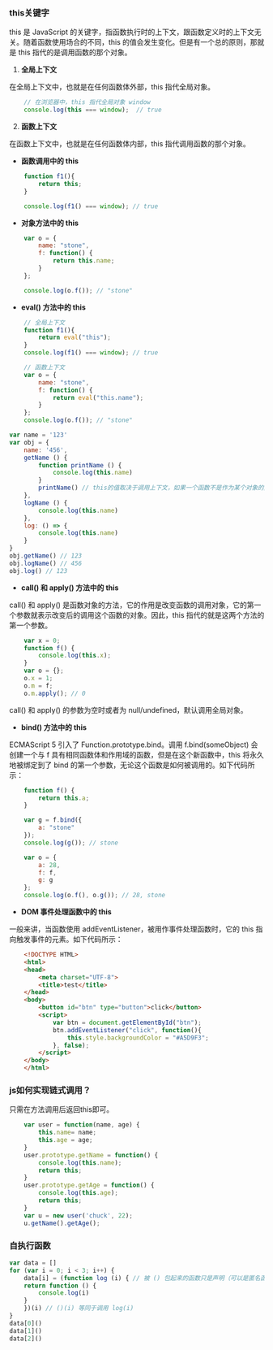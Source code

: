### this关键字

this 是 JavaScript 的关键字，指函数执行时的上下文，跟函数定义时的上下文无关。随着函数使用场合的不同，this 的值会发生变化。但是有一个总的原则，那就是 this 指代的是调用函数的那个对象。

1. **全局上下文**

在全局上下文中，也就是在任何函数体外部，this 指代全局对象。

```js
    // 在浏览器中，this 指代全局对象 window
    console.log(this === window);  // true
```

2. **函数上下文**

在函数上下文中，也就是在任何函数体内部，this 指代调用函数的那个对象。

- **函数调用中的 this**

```js
    function f1(){
        return this;
    }

    console.log(f1() === window); // true
```

- **对象方法中的 this**

```js
    var o = {
        name: "stone",
        f: function() {
            return this.name;
        }
    };

    console.log(o.f()); // "stone"
```

- **eval() 方法中的 this**

```js
    // 全局上下文
    function f1(){
        return eval("this");
    }
    console.log(f1() === window); // true

    // 函数上下文
    var o = {
        name: "stone",
        f: function() {
            return eval("this.name");
        }
    };
    console.log(o.f()); // "stone"
```

```js
var name = '123'
var obj = {
    name: '456',
    getName () {
        function printName () {
            console.log(this.name)
        }
        printName() // this的值取决于调用上下文，如果一个函数不是作为某个对象的方法被调用，那么this就是global object.否则就是该对象。
    },
    logName () {
        console.log(this.name)
    },
    log: () => {
        console.log(this.name)
    }
}
obj.getName() // 123
obj.logName() // 456
obj.log() // 123
```

- **call() 和 apply() 方法中的 this**

call() 和 apply() 是函数对象的方法，它的作用是改变函数的调用对象，它的第一个参数就表示改变后的调用这个函数的对象。因此，this 指代的就是这两个方法的第一个参数。

```js
    var x = 0;　　
    function f() {　　　　
        console.log(this.x);　　
    }　　
    var o = {};　　
    o.x = 1;
    o.m = f;　　
    o.m.apply(); // 0
```

call() 和 apply() 的参数为空时或者为 null/undefined，默认调用全局对象。

- **bind() 方法中的 this**

ECMAScript 5 引入了 Function.prototype.bind。调用 f.bind(someObject) 会创建一个与 f 具有相同函数体和作用域的函数，但是在这个新函数中，this 将永久地被绑定到了 bind 的第一个参数，无论这个函数是如何被调用的。如下代码所示：

```js
    function f() {
        return this.a;
    }

    var g = f.bind({
        a: "stone"
    });
    console.log(g()); // stone

    var o = {
        a: 28,
        f: f,
        g: g
    };
    console.log(o.f(), o.g()); // 28, stone
```

- **DOM 事件处理函数中的 this**

一般来讲，当函数使用 addEventListener，被用作事件处理函数时，它的 this 指向触发事件的元素。如下代码所示：

```html
    <!DOCTYPE HTML>
    <html>
    <head>
        <meta charset="UTF-8">
        <title>test</title>
    </head>
    <body>
        <button id="btn" type="button">click</button>
        <script>
            var btn = document.getElementById("btn");
            btn.addEventListener("click", function(){
                this.style.backgroundColor = "#A5D9F3";
            }, false);
        </script>
    </body>
    </html>
```


### js如何实现链式调用？

只需在方法调用后返回this即可。

```js
    var user = function(name, age) {
        this.name= name;
        this.age = age;
    }
    user.prototype.getName = function() {
        console.log(this.name);
        return this;
    }
    user.prototype.getAge = function() {
        console.log(this.age);
        return this;
    }
    var u = new user('chuck', 22);
    u.getName().getAge();
```

### 自执行函数

```js
var data = []
for (var i = 0; i < 3; i++) {
    data[i] = (function log (i) { // 被 () 包起来的函数只是声明（可以是匿名函数也可以是有名函数），立即执行时传递的参数是实参，函数声明里的参数是形参，可以随意命名
    return function () {
        console.log(i)
    }
    })(i) // ()(i) 等同于调用 log(i)
}
data[0]()
data[1]()
data[2]()
```